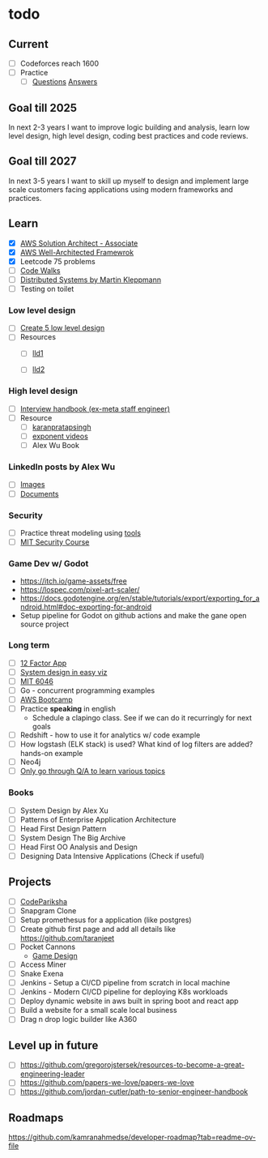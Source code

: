 # todo

## Current

- [ ] Codeforces reach 1600
- [ ] Practice
    - [ ] [Questions](https://github.com/naman09/todo/blob/main/design.md) [Answers](https://github.com/ashishps1/awesome-system-design-resources?tab=readme-ov-file)

## Goal till 2025
In next 2-3 years I want to improve logic building and analysis, learn low level design, high level design, coding best practices and code reviews.

## Goal till 2027
In next 3-5 years I want to skill up myself to design and implement large scale customers facing applications using modern frameworks and practices.

## Learn
  - [x] [AWS Solution Architect - Associate](https://www.credly.com/badges/4d30b63f-827f-4e8e-a073-fdca5e94f5c2/linked_in_profile)
  - [x] [AWS Well-Architected Framewrok](https://docs.aws.amazon.com/wellarchitected/latest/framework/welcome.html)
  - [x] Leetcode 75 problems
  - [ ] [Code Walks](https://www.youtube.com/playlist?list=PLrhzvIcii6GOJwiBjCRX_s0owE91KLtgu)
  - [ ] [Distributed Systems by Martin Kleppmann](https://youtube.com/playlist?list=PLeKd45zvjcDFUEv_ohr_HdUFe97RItdiB&feature=shared)
  - [ ] Testing on toilet

### Low level design
  - [ ] [Create 5 low level design](https://github.com/naman09/todo/blob/main/design.md)
  - [ ] Resources
    - [ ] [lld1](https://github.com/tssovi/grokking-the-object-oriented-design-interview)
    - [ ] [lld2](https://github.com/prasadgujar/low-level-design-primer) 


### High level design
- [ ] [Interview handbook (ex-meta staff engineer)](https://www.techinterviewhandbook.org/software-engineering-interview-guide/)
- [ ] Resource
    - [ ] [karanpratapsingh](https://github.com/karanpratapsingh/system-design)
    - [ ] [exponent videos](https://www.youtube.com/playlist?list=PLrtCHHeadkHp92TyPt1Fj452_VGLipJnL)
    - [ ] Alex Wu Book

### LinkedIn posts by Alex Wu
  - [ ] [Images](https://www.linkedin.com/in/alexxubyte/recent-activity/images/)
  - [ ] [Documents](https://www.linkedin.com/in/alexxubyte/recent-activity/documents/)

### Security
  - [ ] Practice threat modeling using [tools](https://online.visual-paradigm.com/diagrams/features/threat-modeling-tool/)
  - [ ] [MIT Security Course](https://www.youtube.com/playlist?list=PLUl4u3cNGP62K2DjQLRxDNRi0z2IRWnNh)

### Game Dev w/ Godot
  - https://itch.io/game-assets/free
  - https://lospec.com/pixel-art-scaler/
  - https://docs.godotengine.org/en/stable/tutorials/export/exporting_for_android.html#doc-exporting-for-android
  - Setup pipeline for Godot on github actions and make the gane open source project

  ### Long term
  - [ ] [12 Factor App](https://12factor.net/)
  - [ ] [System design in easy viz](https://github.com/ByteByteGoHq/system-design-101)
  - [ ] [MIT 6046](https://www.youtube.com/playlist?list=PLUl4u3cNGP6317WaSNfmCvGym2ucw3oGp)
  - [ ] Go - concurrent programming examples
  - [ ] [AWS Bootcamp](https://youtu.be/zA8guDqfv40?feature=shared)
  - [ ] Practice **speaking** in english
    - Schedule a clapingo class. See if we can do it recurringly for next goals
  - [ ] Redshift - how to use it for analytics w/ code example
  - [ ] How logstash (ELK stack) is used? What kind of log filters are added? hands-on example
  - [ ] Neo4j
  - [ ] [Only go through Q/A to learn various topics](https://github.com/bregman-arie/devops-exercises?tab=readme-ov-file#operating-system)
  
### Books
  - [ ] System Design by Alex Xu
  - [ ] Patterns of Enterprise Application Architecture
  - [ ] Head First Design Pattern
  - [ ] System Design The Big Archive
  - [ ] Head First OO Analysis and Design
  - [ ] Designing Data Intensive Applications (Check if useful)

## Projects
- [ ] [CodePariksha](https://github.com/naman09/CodePariksha)
- [ ] Snapgram Clone
- [ ] Setup promethesus for a application (like postgres)
- [ ] Create github first page and add all details like https://github.com/taranjeet
- [ ] Pocket Cannons
  - [Game Design](https://docs.google.com/document/d/19E7D5ehD7H2gMnAsWDlhHeKCa2GF0cEnpj66-2CyTQA/edit)
- [ ] Access Miner
- [ ] Snake Exena
- [ ] Jenkins - Setup a CI/CD pipeline from scratch in local machine
- [ ] Jenkins - Modern CI/CD pipeline for deploying K8s workloads
- [ ] Deploy dynamic website in aws built in spring boot and react app
- [ ] Build a website for a small scale local business
- [ ] Drag n drop logic builder like A360

## Level up in future
- [ ] https://github.com/gregorojstersek/resources-to-become-a-great-engineering-leader
- [ ] https://github.com/papers-we-love/papers-we-love
- [ ] https://github.com/jordan-cutler/path-to-senior-engineer-handbook

## Roadmaps
https://github.com/kamranahmedse/developer-roadmap?tab=readme-ov-file
